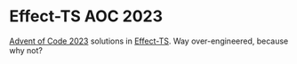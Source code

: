 # Effect-TS AOC 2023

[Advent of Code 2023](https://adventofcode.com/) solutions in [Effect-TS](https://www.effect.website/).
Way over-engineered, because why not?
